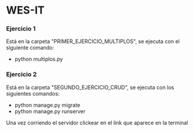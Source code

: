 # WES-IT 

### Ejercicio 1
 Está en la carpeta "PRIMER_EJERCICIO_MULTIPLOS", se ejecuta con el siguiente comando:
- python multiplos.py
 
 
### Ejercicio 2
 Está en la carpeta "SEGUNDO_EJERCICIO_CRUD", se ejecuta con los siguientes comandos:
 - python manage.py migrate
 - python manage.py runserver
 
 Una vez corriendo el servidor clickear en el link que aparece en la terminal